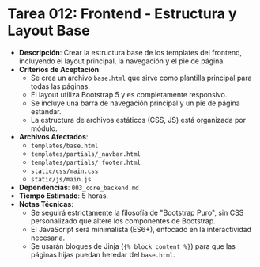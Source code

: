 # Tarea 012: Frontend - Estructura y Layout Base

- **Descripción**: Crear la estructura base de los templates del frontend, incluyendo el layout principal, la navegación y el pie de página.
- **Criterios de Aceptación**:
  - Se crea un archivo `base.html` que sirve como plantilla principal para todas las páginas.
  - El layout utiliza Bootstrap 5 y es completamente responsivo.
  - Se incluye una barra de navegación principal y un pie de página estándar.
  - La estructura de archivos estáticos (CSS, JS) está organizada por módulo.
- **Archivos Afectados**:
  - `templates/base.html`
  - `templates/partials/_navbar.html`
  - `templates/partials/_footer.html`
  - `static/css/main.css`
  - `static/js/main.js`
- **Dependencias**: `003_core_backend.md`
- **Tiempo Estimado**: 5 horas.
- **Notas Técnicas**:
  - Se seguirá estrictamente la filosofía de "Bootstrap Puro", sin CSS personalizado que altere los componentes de Bootstrap.
  - El JavaScript será minimalista (ES6+), enfocado en la interactividad necesaria.
  - Se usarán bloques de Jinja (`{% block content %}`) para que las páginas hijas puedan heredar del `base.html`. 